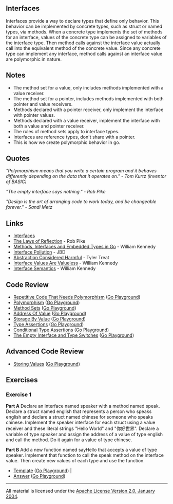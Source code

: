 ## Interfaces

Interfaces provide a way to declare types that define only behavior. This behavior can be implemented by concrete types, such as struct or named types, via methods. When a concrete type implements the set of methods for an interface, values of the concrete type can be assigned to variables of the interface type. Then method calls against the interface value actually call into the equivalent method of the concrete value. Since any concrete type can implement any interface, method calls against an interface value are polymorphic in nature.

## Notes

* The method set for a value, only includes methods implemented with a value receiver.
* The method set for a pointer, includes methods implemented with both pointer and value receivers.
* Methods declared with a pointer receiver, only implement the interface with pointer values.
* Methods declared with a value receiver, implement the interface with both a value and pointer receiver.
* The rules of method sets apply to interface types.
* Interfaces are reference types, don't share with a pointer.
* This is how we create polymorphic behavior in go.

## Quotes

_"Polymorphism means that you write a certain program and it behaves differently depending on the data that it operates on." - Tom Kurtz (inventor of BASIC)_

_"The empty interface says nothing." - Rob Pike_

_"Design is the art of arranging code to work today, and be changeable forever." - Sandi Metz_

## Links

* [Interfaces](https://golang.org/doc/effective_go.html#interfaces)
* [The Laws of Reflection](https://blog.golang.org/laws-of-reflection) - Rob Pike
* [Methods, Interfaces and Embedded Types in Go](https://www.ardanlabs.com/blog/2014/05/methods-interfaces-and-embedded-types.html) - William Kennedy
* [Interface Pollution](https://medium.com/@rakyll/interface-pollution-in-go-7d58bccec275) - JBD
* [Abstraction Considered Harmful](https://bravenewgeek.com/abstraction-considered-harmful/) - Tyler Treat
* [Interface Values Are Valueless](https://www.ardanlabs.com/blog/2018/03/interface-values-are-valueless.html) - William Kennedy
* [Interface Semantics](https://www.ardanlabs.com/blog/2017/07/interface-semantics.html) - William Kennedy

## Code Review

* [Repetitive Code That Needs Polymorphism](example0/example0.go) ([Go Playground](https://play.golang.org/p/Txsuzcpdran))
* [Polymorphism](example1/example1.go) ([Go Playground](https://play.golang.org/p/J7OWzPzV40w))
* [Method Sets](example2/example2.go) ([Go Playground](https://play.golang.org/p/N50ocjUekf3))
* [Address Of Value](example3/example3.go) ([Go Playground](https://play.golang.org/p/w981JSUcVZ2))
* [Storage By Value](example4/example4.go) ([Go Playground](https://play.golang.org/p/6U232Ue_BY0))
* [Type Assertions](example5/example5.go) ([Go Playground](https://play.golang.org/p/f47JMTj2eId))
* [Conditional Type Assertions](example6/example6.go) ([Go Playground](https://play.golang.org/p/9fYc5RyyvVG))
* [The Empty Interface and Type Switches](example7/example7.go) ([Go Playground](https://play.golang.org/p/iyDfKCIQ4S9))

## Advanced Code Review

* [Storing Values](advanced/example1/example1.go) ([Go Playground](https://play.golang.org/p/yDK5lUiPPHW))

## Exercises

### Exercise 1

**Part A** Declare an interface named speaker with a method named speak. Declare a struct named english that represents a person who speaks english and declare a struct named chinese for someone who speaks chinese. Implement the speaker interface for each struct using a value receiver and these literal strings "Hello World" and "你好世界". Declare a variable of type speaker and assign the address of a value of type english and call the method. Do it again for a value of type chinese.

**Part B** Add a new function named sayHello that accepts a value of type speaker. Implement that function to call the speak method on the interface value. Then create new values of each type and use the function.

* [Template](exercises/template1/template1.go) ([Go Playground](https://play.golang.org/p/hfC2-yPI9y6)) |
* [Answer](exercises/exercise1/exercise1.go) ([Go Playground](https://play.golang.org/p/mN8Fitr8Wts))
___
All material is licensed under the [Apache License Version 2.0, January 2004](http://www.apache.org/licenses/LICENSE-2.0).
